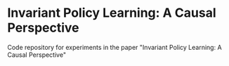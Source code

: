 # Invariant Policy Learning: A Causal Perspective
Code repository for experiments in the paper "Invariant Policy Learning: A Causal Perspective" 
